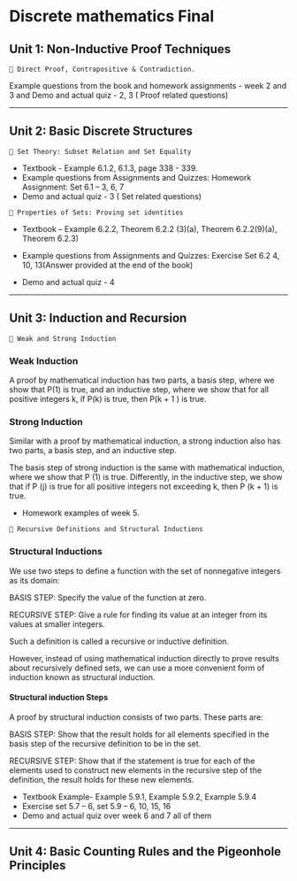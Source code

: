 # Discrete mathematics Final

## Unit 1: Non-Inductive Proof Techniques

```
 Direct Proof, Contrapositive & Contradiction.
```

Example questions from the book and homework assignments - week 2 and 3 and
Demo and actual quiz - 2, 3 ( Proof related questions)

***

## Unit 2: Basic Discrete Structures

```
 Set Theory: Subset Relation and Set Equality
```

- Textbook - Example 6.1.2, 6.1.3,
page 338 - 339. 
- Example questions from Assignments and Quizzes: Homework Assignment: Set 6.1 – 3, 6, 7 
- Demo and actual quiz - 3 ( Set related questions)

```
 Properties of Sets: Proving set identities
```

- Textbook – Example 6.2.2, Theorem 6.2.2 (3)(a), Theorem 6.2.2(9)(a), Theorem 6.2.3)

- Example questions from Assignments and Quizzes: Exercise Set 6.2 4, 10, 13(Answer provided at the end of the book)

- Demo and actual quiz - 4 

***

## Unit 3: Induction and Recursion 

```
 Weak and Strong Induction
```

### Weak Induction
A proof by mathematical induction has two
parts, a basis step, where we show that P(1) is true, and an inductive step, where we show that for all positive
integers k, if P(k) is true, then P(k + 1 ) is true.

### Strong Induction
Similar with a proof by mathematical induction, a
strong induction also has two parts, a basis step, and an inductive step. 

The basis step of strong induction is the same with mathematical induction, where we show that P (1) is true. Differently, in the inductive step, we show that if P
(j) is true for all positive integers not exceeding k, then P (k + 1) is true.

- Homework examples of week 5.


```
 Recursive Definitions and Structural Inductions
```
### Structural Inductions
We use two steps to define a function with
the set of nonnegative integers as its domain:

BASIS STEP: Specify the value of the function at zero.

RECURSIVE STEP: Give a rule for finding its value at an integer from its values at smaller integers. 

Such a definition is called a recursive or inductive definition.

However, instead of using mathematical induction directly to prove results about recursively defined sets, we can
use a more convenient form of induction known as structural induction. 

#### Structural induction Steps

A proof by structural induction consists of two parts. These parts are:

BASIS STEP: Show that the result holds for all elements specified in the basis step of the recursive definition to be
in the set.

RECURSIVE STEP: Show that if the statement is true for each of the elements used to construct new elements in
the recursive step of the definition, the result holds for these new elements.

- Textbook Example- Example 5.9.1,
Example 5.9.2, Example 5.9.4
- Exercise set 5.7 – 6, set 5.9 – 6, 10, 15, 16
- Demo and actual quiz over week 6 and 7  all of them

***

## Unit 4: Basic Counting Rules and the Pigeonhole Principles 

